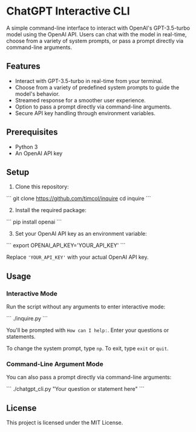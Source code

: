 # ChatGPT Interactive CLI

A simple command-line interface to interact with OpenAI's GPT-3.5-turbo model using the OpenAI API. Users can chat with the model in real-time, choose from a variety of system prompts, or pass a prompt directly via command-line arguments.

## Features

- Interact with GPT-3.5-turbo in real-time from your terminal.
- Choose from a variety of predefined system prompts to guide the model's behavior.
- Streamed response for a smoother user experience.
- Option to pass a prompt directly via command-line arguments.
- Secure API key handling through environment variables.

## Prerequisites

- Python 3
- An OpenAI API key

## Setup

1. Clone this repository:

\```
git clone https://github.com/timcol/inquire 
cd inquire
\```


2. Install the required package:

\```
pip install openai
\```

3. Set your OpenAI API key as an environment variable:

\```
export OPENAI_API_KEY='YOUR_API_KEY'
\```

Replace `'YOUR_API_KEY'` with your actual OpenAI API key.

## Usage

### Interactive Mode

Run the script without any arguments to enter interactive mode:

\```
./inquire.py
\```

You'll be prompted with `How can I help:`. Enter your questions or statements. 

To change the system prompt, type `np`. To exit, type `exit` or `quit`.

### Command-Line Argument Mode

You can also pass a prompt directly via command-line arguments:

\```
./chatgpt_cli.py "Your question or statement here"
\```

## License

This project is licensed under the MIT License.
